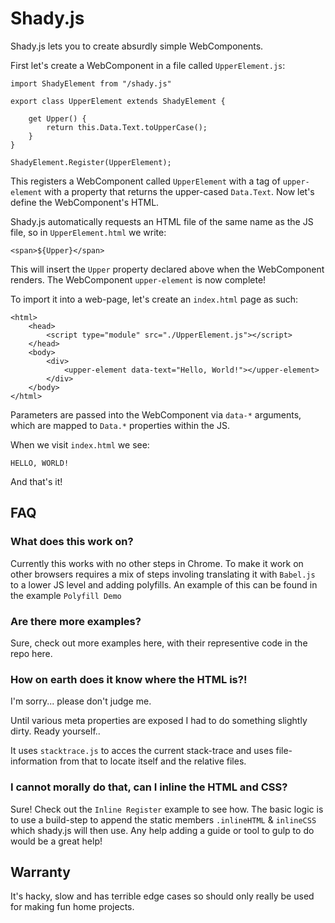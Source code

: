 # Shady.js

Shady.js lets you to create absurdly simple WebComponents.

First let's create a WebComponent in a file called `UpperElement.js`:

```
import ShadyElement from "/shady.js"

export class UpperElement extends ShadyElement {

    get Upper() {
        return this.Data.Text.toUpperCase();
    }
}

ShadyElement.Register(UpperElement);
```

This registers a WebComponent called `UpperElement` with a tag of `upper-element` with a property that returns the upper-cased `Data.Text`. Now let's define the WebComponent's HTML.

Shady.js automatically requests an HTML file of the same name as the JS file, so in `UpperElement.html` we write:

```
<span>${Upper}</span>
```

This will insert the `Upper` property declared above when the WebComponent renders. The WebComponent `upper-element` is now complete!

To import it into a web-page, let's create an `index.html` page as such:

```
<html>
    <head>
        <script type="module" src="./UpperElement.js"></script>
    </head>
    <body>
        <div>
            <upper-element data-text="Hello, World!"></upper-element>
        </div>
    </body>
</html>
```

Parameters are passed into the WebComponent via `data-*` arguments, which are mapped to `Data.*` properties within the JS.

When we visit `index.html` we see:

```
HELLO, WORLD!
```

And that's it!

## FAQ

### What does this work on?

Currently this works with no other steps in Chrome. To make it work on other browsers requires a mix of steps involing translating it with `Babel.js` to a lower JS level and adding polyfills. An example of this can be found in the example `Polyfill Demo`

### Are there more examples?

Sure, check out more examples here, with their representive code in the repo here.

### How on earth does it know where the HTML is?!

I'm sorry... please don't judge me.

Until various meta properties are exposed I had to do something slightly dirty. Ready yourself.. 

It uses `stacktrace.js` to acces the current stack-trace and uses file-information from that to locate itself and the relative files.

### I cannot morally do that, can I inline the HTML and CSS?

Sure! Check out the `Inline Register` example to see how. The basic logic is to use a build-step to append the static members `.inlineHTML` & `inlineCSS` which shady.js will then use. Any help adding a guide or tool to gulp to do would be a great help!

## Warranty

It's hacky, slow and has terrible edge cases so should only really be used for making fun home projects.